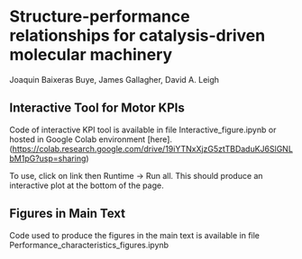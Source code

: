 # Structure-performance relationships for catalysis-driven molecular machinery

Joaquin Baixeras Buye, James Gallagher, David A. Leigh

## Interactive Tool for Motor KPIs

Code of interactive KPI tool is available in file Interactive_figure.ipynb or hosted in Google Colab environment [here].(https://colab.research.google.com/drive/19iYTNxXjzG5ztTBDaduKJ6SlGNLbM1pG?usp=sharing)

To use, click on link then Runtime -> Run all. This should produce an interactive plot at the bottom of the page.

## Figures in Main Text

Code used to produce the figures in the main text is available in file Performance_characteristics_figures.ipynb
